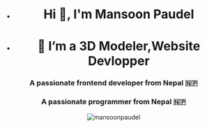 - <h1 align="center">Hi 👋, I'm Mansoon Paudel</h1>
- <h1 align="center"> 👀 I’m a 3D Modeler,Website Devlopper</h1>

<h3 align="center">A passionate frontend developer from Nepal 🇳🇵</h3>
<h3 align="center">A passionate programmer from Nepal 🇳🇵</h3>
<p align= "middle"> <img src=["https://user-images.githubusercontent.com/74038190/212750155-3ceddfbd-19d3-40a3-87af-8d329c8323c4.gif](https://user-images.githubusercontent.com/74038190/225813708-98b745f2-7d22-48cf-9150-083f1b00d6c9.gif)" alt="mansoonpaudel" /> </p>

<p align="left"> <img src="https://komarev.com/ghpvc/?username=missonpaudel&label=Profile%20views&color=0e75b6&style=flat" alt="" /> </p>
<p align="left"> <a href="https://github.com/ryo-ma/github-profile-trophy"><img src="https://github-profile-trophy.vercel.app/?username=missonpaudel" alt="" /></a> </p>


<!---
Mansoon-Paudel/Mansoon-Paudel is a ✨ special ✨ repository because its `README.md` (this file) appears on your GitHub profile.
You can click the Preview link to take a look at your changes.
--->

